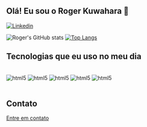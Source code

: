 ## Olá! Eu sou o Roger Kuwahara 👋

[![Linkedin](https://img.shields.io/badge/LinkedIn-0077B5?style=for-the-badge&logo=linkedin&logoColor=white)](https://www.linkedin.com/in/rogerhideki/)

![Roger's GitHub stats](https://github-readme-stats.vercel.app/api?username=RogerKuwahara&show_icons=true&theme=radical)
[![Top Langs](https://github-readme-stats.vercel.app/api/top-langs/?username=RogerKUwahara)](https://github.com/RogerKuwahara/github-readme-stats)

## Tecnologias que eu uso no meu dia

<div style="display: inline_block"><br/>
  <img align="center" alt="html5"src="https://img.shields.io/badge/HTML5-E34F26?style=for-the-badge&logo=html5&logoColor=white"/>
  <img align="center" alt="html5"src="https://img.shields.io/badge/CSS3-1572B6?style=for-the-badge&logo=css3&logoColor=white"/>
  <img align="center" alt="html5"src="https://img.shields.io/badge/JavaScript-323330?style=for-the-badge&logo=javascript&logoColor=F7DF1E"/>
  <img align="center" alt="html5"src="https://img.shields.io/badge/Python-14354C?style=for-the-badge&logo=python&logoColor=white"/>
  <img align="center" alt="html5"src="https://img.shields.io/badge/PHP-777BB4?style=for-the-badge&logo=php&logoColor=white"/>
</div></br>

## Contato
[Entre em contato](mailto:hidekiroger@gmail.com)
